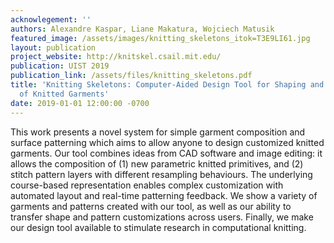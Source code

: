 ```yaml
---
acknowlegement: ''
authors: Alexandre Kaspar, Liane Makatura, Wojciech Matusik
featured_image: /assets/images/knitting_skeletons_itok=T3E9LI61.jpg
layout: publication
project_website: http://knitskel.csail.mit.edu/
publication: UIST 2019
publication_link: /assets/files/knitting_skeletons.pdf
title: 'Knitting Skeletons: Computer-Aided Design Tool for Shaping and Patterning
  of Knitted Garments'
date: 2019-01-01 12:00:00 -0700
---
```


This work presents a novel system for simple garment composition and surface patterning which aims to allow anyone to design customized knitted garments. Our tool combines ideas from CAD software and image editing: it allows the composition of (1) new parametric knitted primitives, and (2) stitch pattern layers with different resampling behaviours. The underlying course-based representation enables complex customization with automated layout and real-time patterning feedback. We show a variety of garments and patterns created with our tool, as well as our ability to transfer shape and pattern customizations across users. Finally, we make our design tool available to stimulate research in computational knitting.